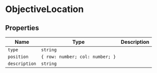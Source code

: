 # ObjectiveLocation

## Properties

| Name | Type | Description |
|------|------|-------------|
| `type` | `string` |  |
| `position` | `{ row: number; col: number; }` |  |
| `description` | `string` |  |

